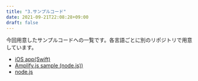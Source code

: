 ```yaml
---
title: "3.サンプルコード"
date: 2021-09-21T22:08:28+09:00
draft: false
---
```


今回用意したサンプルコードへの一覧です。各言語ごとに別のリポジトリで用意しています。

-   [iOS app(Swift)](https://github.com/makeOurCity/shizuoka-university-ios-sample-app)
-   [Amplify.js sample (node.js))](https://github.com/makeOurCity/amplify-js-sample)
-   [node.js](https://github.com/ushios/javascript-sample)
